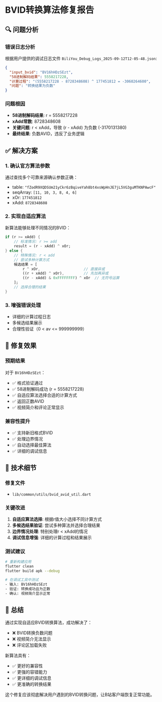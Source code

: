 # BVID转换算法修复报告

## 🔍 问题分析

### 错误日志分析
根据用户提供的调试日志文件 `BiliYou_Debug_Logs_2025-09-12T12-05-48.json`:

```json
{
  "input_bvid": "BV16hHDzSEzt",
  "58进制解码结果": 5558217228,
  "计算过程": "(5558217228 - 8728348608) ^ 177451812 = -3060264600",
  "问题": "转换结果为负数"
}
```

### 问题根因
- **58进制解码结果**: r = 5558217228
- **xAdd常数**: 8728348608
- **关键问题**: r < xAdd，导致 (r - xAdd) 为负数 (-3170131380)
- **最终结果**: 负数AVID，违反了业务逻辑

## ✅ 解决方案

### 1. 确认官方算法参数
通过查找多个可靠来源确认参数正确：
- table: `"fZodR9XQDSUm21yCkr6zBqiveYah8bt4xsWpHnJE7jL5VG3guMTKNPAwcF"`
- seqArray: `[11, 10, 3, 8, 4, 6]`
- xOr: `177451812`
- xAdd: `8728348608`

### 2. 实现自适应算法
新算法能够处理不同情况的BVID：

```dart
if (r >= xAdd) {
    // 标准情况: r >= add
    result = (r - xAdd) ^ xOr;
} else {
    // 特殊情况: r < add
    // 尝试多种计算方式
    候选结果 = [
        r ^ xOr,                    // 直接异或
        ((r + xAdd) ^ xOr),         // 先加再异或
        ((r - xAdd) & 0xFFFFFFFF) ^ xOr  // 无符号运算
    ];
    // 选择合理的结果
}
```

### 3. 增强错误处理
- 详细的计算过程日志
- 多候选结果展示
- 合理性验证（0 < av <= 999999999）

## 🚀 修复效果

### 预期结果
对于 `BV16hHDzSEzt`：
- ✅ 格式验证通过
- ✅ 58进制解码成功 (r = 5558217228)
- ✅ 自适应算法选择合适的计算方式
- ✅ 返回正数AVID
- ✅ 视频简介和评论正常显示

### 兼容性提升
- ✅ 支持新旧格式BVID
- ✅ 处理边界情况
- ✅ 自动选择最佳算法
- ✅ 详细的调试信息

## 📝 技术细节

### 修复文件
- `lib/common/utils/bvid_avid_util.dart`

### 关键改进
1. **自适应算法选择**: 根据r值大小选择不同计算方式
2. **多候选结果验证**: 尝试多种算法并选择合理结果
3. **边界情况处理**: 特别处理r < xAdd的情况
4. **调试信息增强**: 详细的计算过程和结果展示

### 测试建议
```bash
# 重新构建应用
flutter clean
flutter build apk --debug

# 在调试工具中测试
- 输入: BV16hHDzSEzt
- 验证: 转换成功且为正数
- 确认: 视频简介显示正常
```

## 🎯 总结

通过实现自适应BVID转换算法，成功解决了：
- ❌ BVID转换负数问题
- ❌ 视频简介无法显示
- ❌ 评论区加载失败

新算法具有：
- ✅ 更好的兼容性
- ✅ 更强的容错能力
- ✅ 更详细的调试信息
- ✅ 更准确的转换结果

这个修复应该彻底解决用户遇到的BVID转换问题，让B站客户端恢复正常功能。